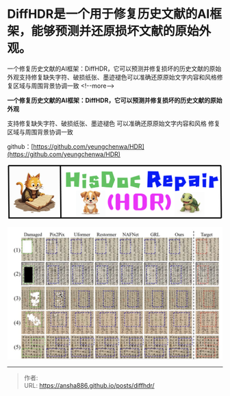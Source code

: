 # DiffHDR是一个用于修复历史文献的AI框架，能够预测并还原损坏文献的原始外观。

一个修复历史文献的AI框架：DiffHDR，它可以预测并修复损坏的历史文献的原始外观支持修复缺失字符、破损纸张、墨迹褪色可以准确还原原始文字内容和风格修复区域与周围背景协调一致
&lt;!--more--&gt;

**一个修复历史文献的AI框架：DiffHDR，它可以预测并修复损坏的历史文献的原始外观**

支持修复缺失字符、破损纸张、墨迹褪色 可以准确还原原始文字内容和风格 修复区域与周围背景协调一致

github：[https://github.com/yeungchenwa/HDR](https://github.com/yeungchenwa/HDR)

![](https://raw.githubusercontent.com/ansha886/blog-images/master/logo.png)


![](https://raw.githubusercontent.com/ansha886/blog-images/master/DiffHDR.webp)

---

> 作者:   
> URL: https://ansha886.github.io/posts/diffhdr/  

